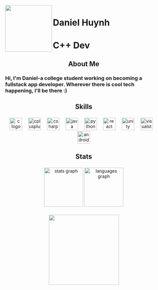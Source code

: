 <img align="left" height="150" src="https://github.com/koifissh/koifissh/assets/112574689/218755f0-f1c3-4101-a09b-c3b3fe4ce678"  />
<!--
<img align="center" height="150" src="https://github.com/koifissh/koifissh/assets/112574689/b62c2472-eb66-4740-84af-74e366abbe9d"  />
![output-onlinegiftools](https://github.com/koifissh/koifissh/assets/112574689/367dd36c-ae1d-4b79-b970-edcb1d401b81)
![output-onlinegiftools (1)](https://github.com/koifissh/koifissh/assets/112574689/218755f0-f1c3-4101-a09b-c3b3fe4ce678)
![lofi1 (1)](https://github.com/koifissh/koifissh/assets/112574689/827e40d2-dad2-414d-ba36-deb82b14b67e)
-->

<h1 align="left">Daniel Huynh</h1>

###

<h1 align="left">C++ Dev</h1>

###

<h2 align="center">About Me</h2>

###

<h3 align="left">Hi, I'm Daniel-a college student working on becoming a fullstack app developer. Wherever there is cool tech happening, I'll be there :)</h3>

###

<h2 align="center">Skills</h2>

###

<div align="center">
  <img src="https://cdn.jsdelivr.net/gh/devicons/devicon/icons/c/c-original.svg" height="40" alt="c logo"  />
  <img width="12" />
  <img src="https://cdn.jsdelivr.net/gh/devicons/devicon/icons/cplusplus/cplusplus-original.svg" height="40" alt="cplusplus logo"  />
  <img width="12" />
  <img src="https://cdn.jsdelivr.net/gh/devicons/devicon/icons/csharp/csharp-original.svg" height="40" alt="csharp logo"  />
  <img width="12" />
  <img src="https://cdn.jsdelivr.net/gh/devicons/devicon/icons/java/java-original.svg" height="40" alt="java logo"  />
  <img width="12" />
  <img src="https://cdn.jsdelivr.net/gh/devicons/devicon/icons/python/python-original.svg" height="40" alt="python logo"  />
  <img width="12" />
  <img src="https://cdn.simpleicons.org/react/61DAFB" height="40" alt="react logo"  />
  <img width="12" />
  <img src="https://cdn.simpleicons.org/unity/C0C0C0" height="40" alt="unity logo"  />
  <img width="12" />
  <img src="https://cdn.simpleicons.org/visualstudio/5C2D91" height="40" alt="visualstudio logo"  />
  <img width="12" />
  <img src="https://cdn.simpleicons.org/androidstudio/3DDC84" height="40" alt="androidstudio logo"  />
</div>

###

<h2 align="center">Stats</h2>

###

<div align="center">
  <img src="https://github-readme-stats.vercel.app/api?username=koifissh&hide_title=false&hide_rank=false&show_icons=true&include_all_commits=true&count_private=true&disable_animations=false&theme=github_dark&locale=en&hide_border=true&order=1" height="125" alt="stats graph"  />
  <img src="https://github-readme-stats.vercel.app/api/top-langs?username=koifissh&locale=en&hide_title=false&layout=compact&card_width=320&langs_count=5&theme=github_dark&hide_border=true&order=2" height="125" alt="languages graph"  />
</div>

###
###
<div align="center">
 <img src="https://github-readme-activity-graph.vercel.app/graph?username=koifissh&theme=github-compact&hide_border=true)](https://github.com/koifissh/github-readme-activity-graph)" height="225" />
</div>














<!--
![lofi2](https://github.com/koifissh/koifissh/assets/112574689/0ea83c14-bf6c-463c-807a-cf4331399888)

![lofi1 (1)](https://github.com/koifissh/koifissh/assets/112574689/827e40d2-dad2-414d-ba36-deb82b14b67e)
![lofi1 (1)](https://github.com/koifissh/koifissh/assets/112574689/827e40d2-dad2-414d-ba36-deb82b14b67e)

![lofi1](https://github.com/koifissh/koifissh/assets/112574689/a920fef3-5c22-4408-b768-498b1379edd4)
<img align="left" height="200" src="https://github.com/koifissh/koifissh/assets/112574689/a920fef3-5c22-4408-b768-498b1379edd4"  />

###

<h1 align="left">Daniel Huynh</h1>

###

<p align="left">Hi, I'm Daniel-a college student working on becoming a fullstack app developer. Wherever there is cool tech, I'll be there :)</p>

###

<div align="left">
  <img src="https://github-readme-stats.vercel.app/api?username=koifissh&hide_title=false&hide_rank=true&show_icons=true&include_all_commits=true&count_private=true&disable_animations=false&theme=github_dark&locale=en&hide_border=true&order=1" height="150" alt="stats graph"  />
</div>

###

<div align="center">
  <img src="https://github-readme-stats.vercel.app/api/top-langs?username=koifissh&locale=en&hide_title=false&layout=compact&card_width=320&langs_count=5&theme=dracula&hide_border=false&order=2" height="150" alt="languages graph"  />
</div>

###









<h1 align="left">Daniel Huynh -@koifissh</h1> 
<div style="display: flex; align-items: center;">
  <img src="https://github.com/koifissh/koifissh/assets/112574689/1cb435ff-153f-41bf-b2ae-78ab42cc3eca">
  Hi, I'm Daniel-a college student working on becoming a fullstack app developer. Wherever there is cool tech, I'll be there.
</div>

<h3 align="left">Hi, I'm Daniel-a college student working on becoming a fullstack app developer. Wherever there is cool tech, I'll be there.</h3>


![ crop](https://github.com/koifissh/koifissh/assets/112574689/1cb435ff-153f-41bf-b2ae-78ab42cc3eca)














<img src="https://github.com/koifissh/koifissh/assets/112574689/001686b0-a9b3-461e-b433-c747538414da"/>
<img src=!"https://github.com/koifissh/koifissh/assets/112574689/2450cc74-a859-4881-8526-17d6d8437efc"/>

<h3 align="left">Languages and Tools:</h3>
<p align="left"> <a href="https://developer.android.com" target="_blank" rel="noreferrer"> <img src="https://raw.githubusercontent.com/devicons/devicon/master/icons/android/android-original-wordmark.svg" alt="android" width="40" height="40"/> </a> <a href="https://www.w3schools.com/cpp/" target="_blank" rel="noreferrer"> <img src="https://raw.githubusercontent.com/devicons/devicon/master/icons/cplusplus/cplusplus-original.svg" alt="cplusplus" width="40" height="40"/> </a> <a href="https://www.java.com" target="_blank" rel="noreferrer"> <img src="https://raw.githubusercontent.com/devicons/devicon/master/icons/java/java-original.svg" alt="java" width="40" height="40"/> </a> <a href="https://developer.mozilla.org/en-US/docs/Web/JavaScript" target="_blank" rel="noreferrer"> <img src="https://raw.githubusercontent.com/devicons/devicon/master/icons/javascript/javascript-original.svg" alt="javascript" width="40" height="40"/> </a> <a href="https://www.python.org" target="_blank" rel="noreferrer"> <img src="https://raw.githubusercontent.com/devicons/devicon/master/icons/python/python-original.svg" alt="python" width="40" height="40"/> </a> </p>


<p align="center">
  <img src="https://capsule-render.vercel.app/api?text=Hey%20Everyone!%F0%9F%95%B9%EF%B8%8F&fontColor=728FCE&animation=fadeIn&type=waving&color=gradient&height=100"/>
</p>

<h3 align="left">Connect with me:</h3>
<p align="left">
</p>

**koifissh/koifissh** is a ✨ _special_ ✨ repository because its `README.md` (this file) appears on your GitHub profile.

Here are some ideas to get you started:

- 🔭 I’m currently working on ...
- 🌱 I’m currently learning ...
- 👯 I’m looking to collaborate on ...
- 🤔 I’m looking for help with ...
- 💬 Ask me about ...
- 📫 How to reach me: ...
- 😄 Pronouns: ...
- ⚡ Fun fact: ...
-->
